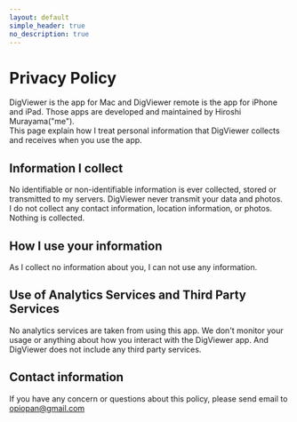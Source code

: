 ```yaml
---
layout: default
simple_header: true
no_description: true
---
```

# Privacy Policy
DigViewer is the app for Mac and DigViewer remote is the app for iPhone and iPad.
Those apps are developed and maintained by Hiroshi Murayama("me").<br>
This page explain how I treat personal information that DigViewer collects and receives when you use the app.

## Information I collect
No identifiable or non-identifiable information is ever collected, stored or transmitted to my servers. DigViewer never transmit your data and photos.<br>
I do not collect any contact information, location information, or photos. Nothing is collected.

## How I use your information
As I collect no information about you, I can not use any information.

## Use of Analytics Services and Third Party Services
No analytics services are taken from using this app. We don't monitor your usage or anything about how you interact with the DigViewer app.
And DigViewer does not include any third party services.

## Contact information
If you have any concern or questions about this policy, please send email to opiopan@gmail.com
